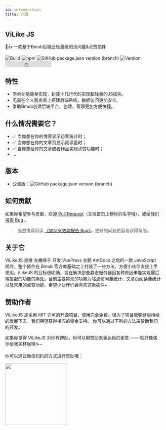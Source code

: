 ```yaml
---
id: introduction
title: 介绍
---
```


## ViLike JS
👀👍 一款基于Bmob后端云轻量级的访问量&点赞插件

![Build](https://img.shields.io/badge/build-passing-brightgreen?style=flat-square) ![npm](https://img.shields.io/npm/dt/vilike?style=flat-square&color=red) ![GitHub package.json version (branch)](https://img.shields.io/github/package-json/v/zpfz/vilikejs?style=flat-square&color=orange)  ![Version](https://img.shields.io/badge/license-MIT-brightgreen?style=flat-square&color=blue) <iframe src="https://ghbtns.com/github-btn.html?user=zpfz&repo=vilikejs&type=star&count=true" frameborder="0" scrolling="0" width="150" height="20"></iframe>

## 特性 

- 简单功能简单实现，封装十几行代码实现超轻量的JS插件。
- 无需在个人服务器上搭建后端系统，数据访问更加安全。
- 借助Bmob创建后端平台，创建、管理更加方便快捷。

## 什么情况需要它？

- ✅ 当你想在你的博客显示访客统计时；
- ✅ 当你想在你的文章页显示阅读量时；
- ✅ 当你想给你的文章或者作品实现点赞功能时；
- ...

## 版本  

- 公测版：![GitHub package.json version (branch)](https://img.shields.io/github/package-json/v/zpfz/vilikejs?style=flat-square&color=orange)

## 如何贡献

如果你希望参与贡献，欢迎 [Pull Request](https://github.com/zpfz/ViLikeJS/pulls)（文档首页上榜你的名字哦），或给我们 [报告 Bug](https://github.com/zpfz/ViLikeJS/issues) 。

> 强烈推荐阅读 [《如何有效地报告 Bug》](https://www.chiark.greenend.org.uk/~sgtatham/bugs-cn.html)，更好的问题更容易获得帮助。

## 关于它
ViLikeJS 是继 左撇峰子 开发 VuePress 主题 AntDocs 之后的一款 JavaScript 插件，整个插件在 Bmob 官方库基础之上封装了一些方法，方便小伙伴直接上手使用。iLikeJS 的目标很明确，旨在解决那些静态服务器因各种原因未能实现需后端搭配的功能的痛处。目前主要实现的功能为站点访问量统计、文章页阅读量统计以及常用的点赞功能。希望小伙伴们会喜欢这款插件~

## 赞助作者
ViLikeJS 是采用 MIT 许可的开源项目，使用完全免费。但为了项目能够健康持续的发展下去，我们期望获得相应的资金支持。 你可以通过下列的方法来赞助我们的开发。

如果你觉得 ViLikeJS 对你有帮助，你可以用赞助来表达你的谢意 —— 就好像偶尔给我买杯咖啡☕~

你可以通过微信扫码的方式进行赞助哦：

<p><img src="https://cdn.nlark.com/yuque/0/2020/png/335122/1577963041407-assets/web-upload/f1ad6c5d-ab9d-4aec-b3c3-9098c0fa561e.png" height="200"/></p>




